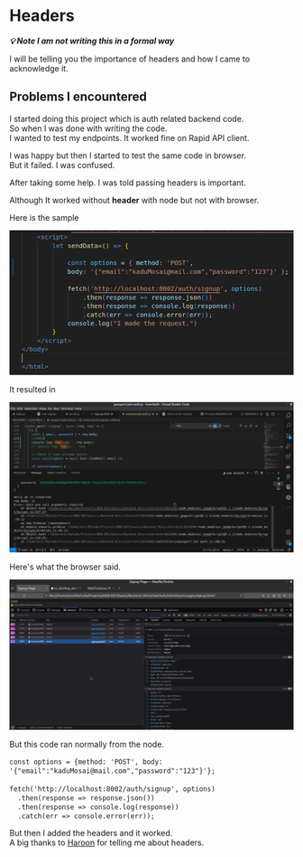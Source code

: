 # Headers

***💡️ Note I am not writing this in a formal way***

I will be telling you the importance of headers and how I came to acknowledge it.

## Problems I encountered

I started doing this project which is auth related backend code.  
So when I was done with writing the code.  
I wanted to test my endpoints. It worked fine on Rapid API client.  

I was happy but then I started to test the same code in browser.  
But it failed. I was confused.

After taking some help. I was told passing headers is important.

Although It worked without **header** with node but not with browser.

Here is the sample

![signup.html](previous-format-signup.png)

It resulted in 

![Backend response](No-request-recieved.png)

Here's what the browser said.

![browser response](req-not-being-sent-to-the-backend.png)

But this code ran normally from the node.

```JS
const options = {method: 'POST', body: '{"email":"kaduMosai@mail.com","password":"123"}'};

fetch('http://localhost:8002/auth/signup', options)
  .then(response => response.json())
  .then(response => console.log(response))
  .catch(err => console.error(err));
```

But then I added the headers and it worked.  
A big thanks to [Haroon](https://github.com/iHaroon29) for telling me about headers.

